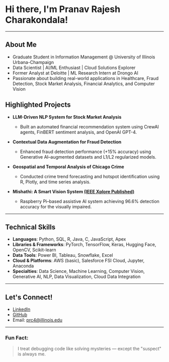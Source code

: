 #  Hi there, I'm Pranav Rajesh Charakondala!

---

##  About Me

-  Graduate Student in Information Management @ University of Illinois Urbana-Champaign
-  Data Scientist | AI/ML Enthusiast | Cloud Solutions Explorer
-  Former Analyst at Deloitte | ML Research Intern at Drongo AI
-  Passionate about building real-world applications in Healthcare, Fraud Detection, Stock Market Analysis, Financial Analytics, and Computer Vision


##  Highlighted Projects

- **LLM-Driven NLP System for Stock Market Analysis**
  - Built an automated financial recommendation system using CrewAI agents, FinBERT sentiment analysis, and OpenAI GPT-4.

- **Contextual Data Augmentation for Fraud Detection**
  - Enhanced fraud detection performance (+15% accuracy) using Generative AI–augmented datasets and L1/L2 regularized models.

- **Geospatial and Temporal Analysis of Chicago Crime**
  - Conducted crime trend forecasting and hotspot identification using R, Plotly, and time series analysis.

- **Mishathi: A Smart Vision System [(IEEE Xplore Published)](https://ieeexplore.ieee.org/document/9754032)**
  - Raspberry Pi–based assistive AI system achieving 96.6% detection accuracy for the visually impaired.

---

##  Technical Skills

- **Languages**: Python, SQL, R, Java, C, JavaScript, Apex
- **Libraries & Frameworks**: PyTorch, TensorFlow, Keras, Hugging Face, OpenCV, Scikit-learn
- **Data Tools**: Power BI, Tableau, Snowflake, Excel
- **Cloud & Platforms**: AWS (basic), Salesforce FSI Cloud, Jupyter, Anaconda
- **Specialties**: Data Science, Machine Learning, Computer Vision, Generative AI, NLP, Data Visualization, Cloud Data Integration

---


##  Let's Connect!

-  [LinkedIn](https://www.linkedin.com/in/pranav-c-r-852752202/)
-  [GitHub](https://github.com/PranavCR01)
-  Email: prc4@illinois.edu

---

###  Fun Fact:
> I treat debugging code like solving mysteries — except the "suspect" is always me.


